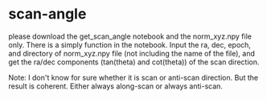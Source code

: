 # scan-angle
please download the get_scan_angle notebook and the norm_xyz.npy file only.
There is a simply function in the notebook. Input the ra, dec, epoch, and directory of norm_xyz.npy file (not including the name of the file), and get the ra/dec components (tan(theta) and cot(theta)) of the scan direction. 

Note: I don't know for sure whether it is scan or anti-scan direction. But the result is coherent. Either always along-scan or always anti-scan.
